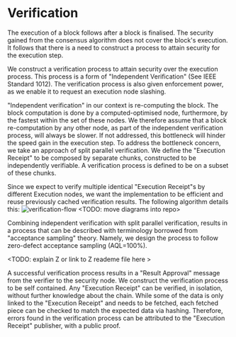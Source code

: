 # Verification

The execution of a block follows after a block is finalised. The security gained from the consensus algorithm does not cover the block's execution. It follows that there is a need to construct a process to attain security for the execution step.

We construct a verification process to attain security over the execution process. This process is a form of "Independent Verification" (See IEEE Standard 1012). The verification process is also given enforcement power, as we enable it to request an execution node slashing.

"Independent verification" in our context is re-computing the block.
The block computation is done by a computed-optimised node, furthermore, by the fastest within the set of these nodes. We therefore assume that a block re-computation by any other node, as part of the independent verification process, will always be slower. If not addressed, this bottleneck will hinder the speed gain in the execution step.
To address the bottleneck concern, we take an approach of split parallel verification. We define the "Execution Receipt" to be composed by separate chunks, constructed to be independently verifiable. A verification process is defined to be on a subset of these chunks.

Since we expect to verify multiple identical "Execution Receipt"s by different Execution nodes, we want the implementation to be efficient and reuse previously cached verification results. The following algorithm details this:
![verification-flow](https://github.com/dapperlabs/shoot/blob/master/designs/algorithms/post-computation/receipt-verification.png?raw=true)
<TODO: move diagrams into repo>

Combining independent verification with split parallel verification, results in a process that can be described with terminology borrowed from "acceptance sampling" theory. Namely, we design the process to follow zero-defect acceptance sampling (AQL=100%).

<TODO: explain Z or link to Z reademe file here >

A successful verification process results in a "Result Approval" message from the verifier to the security node.
We construct the verification process to be self contained. Any "Execution Receipt" can be verified, in isolation, without further knowledge about the chain. While some of the data is only linked to the "Execution Receipt" and needs to be fetched, each fetched piece can be checked to match the expected data via hashing. Therefore, errors found in the verification process can be attributed to the "Execution Receipt" publisher, with a public proof.
